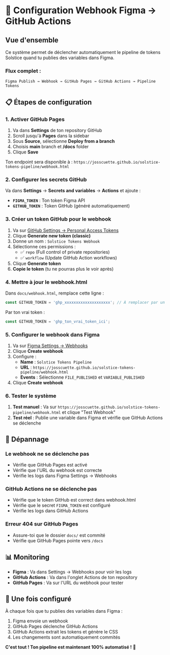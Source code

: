 # 🎨 Configuration Webhook Figma → GitHub Actions

## Vue d'ensemble

Ce système permet de déclencher automatiquement le pipeline de tokens Solstice quand tu publies des variables dans Figma.

### Flux complet :
```
Figma Publish → Webhook → GitHub Pages → GitHub Actions → Pipeline Tokens
```

## 📋 Étapes de configuration

### 1. Activer GitHub Pages

1. Va dans **Settings** de ton repository GitHub
2. Scroll jusqu'à **Pages** dans la sidebar
3. Sous **Source**, sélectionne **Deploy from a branch**
4. Choisis **main** branch et **/docs** folder
5. Clique **Save**

Ton endpoint sera disponible à : `https://josscuette.github.io/solstice-tokens-pipeline/webhook.html`

### 2. Configurer les secrets GitHub

Va dans **Settings** → **Secrets and variables** → **Actions** et ajoute :

- **`FIGMA_TOKEN`** : Ton token Figma API
- **`GITHUB_TOKEN`** : Token GitHub (généré automatiquement)

### 3. Créer un token GitHub pour le webhook

1. Va sur [GitHub Settings → Personal Access Tokens](https://github.com/settings/tokens)
2. Clique **Generate new token (classic)**
3. Donne un nom : `Solstice Tokens Webhook`
4. Sélectionne ces permissions :
   - ✅ `repo` (Full control of private repositories)
   - ✅ `workflow` (Update GitHub Action workflows)
5. Clique **Generate token**
6. **Copie le token** (tu ne pourras plus le voir après)

### 4. Mettre à jour le webhook.html

Dans `docs/webhook.html`, remplace cette ligne :
```javascript
const GITHUB_TOKEN = 'ghp_xxxxxxxxxxxxxxxxxxxx'; // À remplacer par un token GitHub
```

Par ton vrai token :
```javascript
const GITHUB_TOKEN = 'ghp_ton_vrai_token_ici';
```

### 5. Configurer le webhook dans Figma

1. Va sur [Figma Settings → Webhooks](https://www.figma.com/settings/webhooks)
2. Clique **Create webhook**
3. Configure :
   - **Name** : `Solstice Tokens Pipeline`
   - **URL** : `https://josscuette.github.io/solstice-tokens-pipeline/webhook.html`
   - **Events** : Sélectionne `FILE_PUBLISHED` et `VARIABLE_PUBLISHED`
4. Clique **Create webhook**

### 6. Tester le système

1. **Test manuel** : Va sur `https://josscuette.github.io/solstice-tokens-pipeline/webhook.html` et clique "Test Webhook"
2. **Test réel** : Publie une variable dans Figma et vérifie que GitHub Actions se déclenche

## 🔧 Dépannage

### Le webhook ne se déclenche pas
- Vérifie que GitHub Pages est activé
- Vérifie que l'URL du webhook est correcte
- Vérifie les logs dans Figma Settings → Webhooks

### GitHub Actions ne se déclenche pas
- Vérifie que le token GitHub est correct dans webhook.html
- Vérifie que le secret `FIGMA_TOKEN` est configuré
- Vérifie les logs dans GitHub Actions

### Erreur 404 sur GitHub Pages
- Assure-toi que le dossier `docs/` est commité
- Vérifie que GitHub Pages pointe vers `/docs`

## 📊 Monitoring

- **Figma** : Va dans Settings → Webhooks pour voir les logs
- **GitHub Actions** : Va dans l'onglet Actions de ton repository
- **GitHub Pages** : Va sur l'URL du webhook pour tester

## 🚀 Une fois configuré

À chaque fois que tu publies des variables dans Figma :
1. Figma envoie un webhook
2. GitHub Pages déclenche GitHub Actions
3. GitHub Actions extrait les tokens et génère le CSS
4. Les changements sont automatiquement commités

**C'est tout ! Ton pipeline est maintenant 100% automatisé !** 🎉



